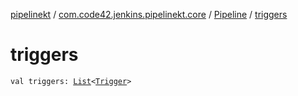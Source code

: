 [pipelinekt](../../index.md) / [com.code42.jenkins.pipelinekt.core](../index.md) / [Pipeline](index.md) / [triggers](./triggers.md)

# triggers

`val triggers: `[`List`](https://kotlinlang.org/api/latest/jvm/stdlib/kotlin.collections/-list/index.html)`<`[`Trigger`](../-trigger.md)`>`
